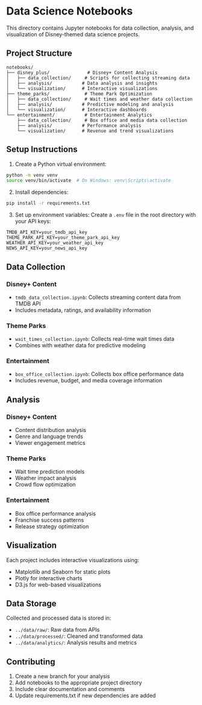 # Data Science Notebooks

This directory contains Jupyter notebooks for data collection, analysis, and visualization of Disney-themed data science projects.

## Project Structure

```
notebooks/
├── disney_plus/              # Disney+ Content Analysis
│   ├── data_collection/     # Scripts for collecting streaming data
│   ├── analysis/           # Data analysis and insights
│   └── visualization/      # Interactive visualizations
├── theme_parks/             # Theme Park Optimization
│   ├── data_collection/     # Wait times and weather data collection
│   ├── analysis/           # Predictive modeling and analysis
│   └── visualization/      # Interactive dashboards
└── entertainment/           # Entertainment Analytics
    ├── data_collection/     # Box office and media data collection
    ├── analysis/           # Performance analysis
    └── visualization/      # Revenue and trend visualizations
```

## Setup Instructions

1. Create a Python virtual environment:
```bash
python -m venv venv
source venv/bin/activate  # On Windows: venv\Scripts\activate
```

2. Install dependencies:
```bash
pip install -r requirements.txt
```

3. Set up environment variables:
Create a `.env` file in the root directory with your API keys:
```
TMDB_API_KEY=your_tmdb_api_key
THEME_PARK_API_KEY=your_theme_park_api_key
WEATHER_API_KEY=your_weather_api_key
NEWS_API_KEY=your_news_api_key
```

## Data Collection

### Disney+ Content
- `tmdb_data_collection.ipynb`: Collects streaming content data from TMDB API
- Includes metadata, ratings, and availability information

### Theme Parks
- `wait_times_collection.ipynb`: Collects real-time wait times data
- Combines with weather data for predictive modeling

### Entertainment
- `box_office_collection.ipynb`: Collects box office performance data
- Includes revenue, budget, and media coverage information

## Analysis

### Disney+ Content
- Content distribution analysis
- Genre and language trends
- Viewer engagement metrics

### Theme Parks
- Wait time prediction models
- Weather impact analysis
- Crowd flow optimization

### Entertainment
- Box office performance analysis
- Franchise success patterns
- Release strategy optimization

## Visualization

Each project includes interactive visualizations using:
- Matplotlib and Seaborn for static plots
- Plotly for interactive charts
- D3.js for web-based visualizations

## Data Storage

Collected and processed data is stored in:
- `../data/raw/`: Raw data from APIs
- `../data/processed/`: Cleaned and transformed data
- `../data/analytics/`: Analysis results and metrics

## Contributing

1. Create a new branch for your analysis
2. Add notebooks to the appropriate project directory
3. Include clear documentation and comments
4. Update requirements.txt if new dependencies are added 
